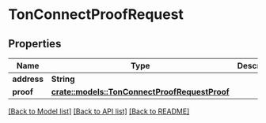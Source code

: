 # TonConnectProofRequest

## Properties

Name | Type | Description | Notes
------------ | ------------- | ------------- | -------------
**address** | **String** |  | 
**proof** | [**crate::models::TonConnectProofRequestProof**](tonConnectProof_request_proof.md) |  | 

[[Back to Model list]](../README.md#documentation-for-models) [[Back to API list]](../README.md#documentation-for-api-endpoints) [[Back to README]](../README.md)


